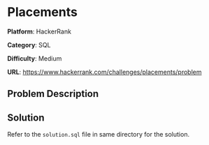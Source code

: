 # Placements

**Platform**: HackerRank

**Category**: SQL

**Difficulty**: Medium

**URL**: https://www.hackerrank.com/challenges/placements/problem

## Problem Description

## Solution

Refer to the `solution.sql` file in same directory for the solution.